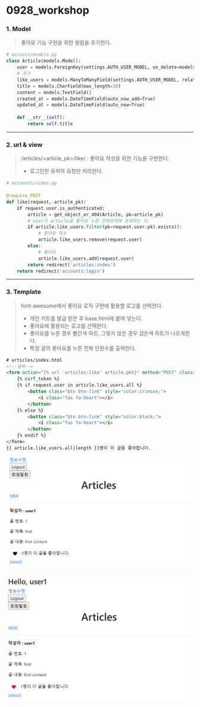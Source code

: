 # 0928_workshop

### 1. Model

> 좋아요 기능 구현을 위한 컬럼을 추가한다.

```python
# accouts/models.py
class Article(models.Model):
    user = models.ForeignKey(settings.AUTH_USER_MODEL, on_delete=models.CASCADE)
    # 추가
    like_users = models.ManyToManyField(settings.AUTH_USER_MODEL, related_name='like_articles' )
    title = models.CharField(max_length=10)
    content = models.TextField()
    created_at = models.DateTimeField(auto_now_add=True)
    updated_at = models.DateTimeField(auto_now=True)
    
    def __str__(self):
        return self.title
```

---

### 2. url & view

>/articles/<article_pk>/like/  : 좋아요 작성을 위한 기능을 구현한다.
>
>- 로그인한 유저의 요청만 처리한다. 

```python
# accounts/views.py

@require_POST
def like(request, article_pk):
    if request.user.is_authenticated:
        article = get_object_or_404(Article, pk=article_pk)
        # user가 article을 좋아요 누른 전체유저에 존재하는 지.
        if article.like_users.filter(pk=request.user.pk).exists():
            # 좋아요 취소
            article.like_users.remove(request.user)
        else:
            # 좋아요
            article.like_users.add(request.user)
        return redirect('articles:index')
    return redirect('accounts:login') 
```

---

### 3. Template

> font-awesome에서 좋아요 로직 구현에 활용할 로고를 선택한다.
>
> - 개인 키트를 발급 받은 후 base.html에 붙여 넣는다.
> - 좋아요에 활용되는 로고를 선택한다.
> - 좋아요를 누른 경우 빨간색 하트, 그렇지 않은 경우 검은색 하트가 나오게한다.
> - 특정 글의 좋아요를 누른 전체 인원수를 출력한다.

```html
# articles/index.html
<!--생략-->
<form action="{% url 'articles:like' article.pk%}" method="POST" class="d-inline">
    {% csrf_token %}
    {% if request.user in article.like_users.all %}
        <button class="btn btn-link" style="color:crimson;">
            <i class="fas fa-heart"></i>
        </button>
    {% else %}
        <button class="btn btn-link" style="color:black;">
            <i class="fas fa-heart"></i>
        </button>
    {% endif %}
</form>
{{ article.like_users.all|length }}명이 이 글을 좋아합니다.
```

![image-20200928133715466](0928_workshop.assets/image-20200928133715466.png)

![image-20200928133748086](0928_workshop.assets/image-20200928133748086.png)